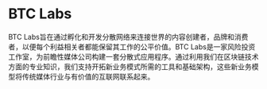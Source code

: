 # 

# BTC Labs

BTC Labs旨在通过孵化和开发分散网络来连接世界的内容创建者，品牌和消费者，以便每个利益相关者都能保留其工作的公平价值。BTC Labs是一家风险投资工作室，为前瞻性媒体公司构建一套分散式应用程序。通过利用我们在区块链技术方面的专业知识，我们支持开拓新业务模式所需的工具和基础架构，这些新业务模型将传统媒体行业与有价值的互联网联系起来。


